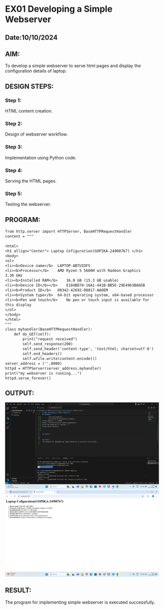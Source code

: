 # EX01 Developing a Simple Webserver
## Date:10/10/2024

## AIM:
To develop a simple webserver to serve html pages and display the configuration details of laptop.

## DESIGN STEPS:
### Step 1: 
HTML content creation.

### Step 2:
Design of webserver workflow.

### Step 3:
Implementation using Python code.

### Step 4:
Serving the HTML pages.

### Step 5:
Testing the webserver.

## PROGRAM:
```
from http.server import HTTPServer, BaseHTTPRequestHandler
content = """

<html>
<h1 allign="Center"> Laptop Cofiguration(GOPIKA-24900767) </h1>
<body>
<ol>
<li><b>Device name</b>	LAPTOP-ABTUIDF5
<li><b>Processor</b>	AMD Ryzen 5 5600H with Radeon Graphics            3.30 GHz
<li><b>Installed RAM</b>	16.0 GB (15.3 GB usable)
<li><b>Device ID</b></b>	E184BD74-16A1-441B-BB5E-29E4963BA6EB
<li><b>Product ID</b>	00342-42692-08817-AAOEM
<li><b>System type</b>	64-bit operating system, x64-based processor
<li><b>Pen and touch</b>	No pen or touch input is available for this display
</ol>
</body>
</html>
"""
class myhandler(BaseHTTPRequestHandler):
    def do_GET(self):
        print("request received")
        self.send_response(200)
        self.send_header('content-type', 'text/html; charset=utf-8')
        self.end_headers()
        self.wfile.write(content.encode())
server_address = ('',8000)
httpd = HTTPServer(server_address,myhandler)
print("my webserver is running...")
httpd.serve_forever()

```

## OUTPUT:
![alt text](<Screenshot (3).png>)
![alt text](<Screenshot (4).png>)
## RESULT:
The program for implementing simple webserver is executed successfully.
